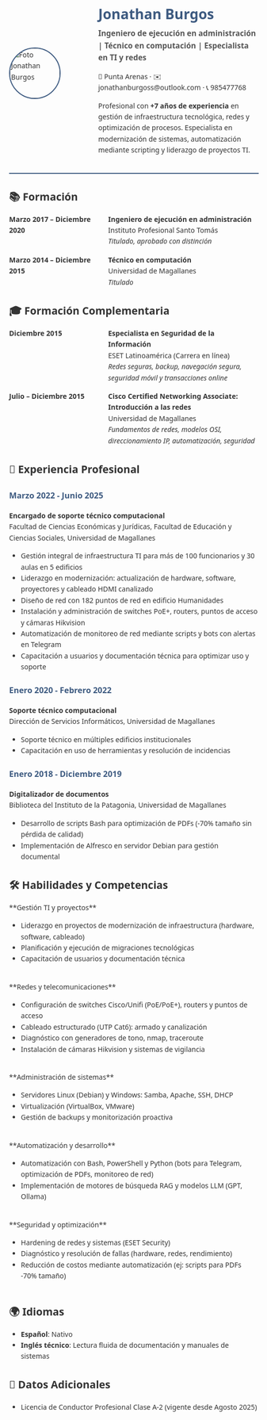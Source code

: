 <div style="font-family: 'Segoe UI', Tahoma, Geneva, Verdana, sans-serif; max-width: 800px; margin: 0 auto; color: #333; line-height: 1.6">

<div style="display: flex; align-items: center; gap: 30px; margin-bottom: 30px; border-bottom: 2px solid #3d5a80; padding-bottom: 20px">
  <div style="flex: 0 0 150px">
    <!-- Reemplaza con tu foto -->
    <img src="https://github.com/JTechOps/resume-jonathan-burgos/blob/main/images/1000019733.jpg" alt="Foto Jonathan Burgos" width="100" style="border-radius: 50%; border: 2px solid #3d5a80">
  </div>
  <div>
    <h1 style="color: #3d5a80; margin-bottom: 5px">Jonathan Burgos</h1>
    <h2 style="font-size: 1.1em; color: #555; margin-top: 0">Ingeniero de ejecución en administración | Técnico en computación | Especialista en TI y redes</h2>
    <p style="margin-bottom: 5px">📍 Punta Arenas · ✉️ jonathanburgoss@outlook.com · 📞 985477768</p>
    <p>Profesional con <strong>+7 años de experiencia</strong> en gestión de infraestructura tecnológica, redes y optimización de procesos. Especialista en modernización de sistemas, automatización mediante scripting y liderazgo de proyectos TI.</p>
  </div>
</div>

## 📚 Formación

<div style="display: flex; margin-bottom: 15px">
  <div style="flex: 0 0 200px; font-weight: bold">Marzo 2017 – Diciembre 2020</div>
  <div>
    <strong>Ingeniero de ejecución en administración</strong><br>
    Instituto Profesional Santo Tomás<br>
    <em>Titulado, aprobado con distinción</em>
  </div>
</div>

<div style="display: flex; margin-bottom: 30px">
  <div style="flex: 0 0 200px; font-weight: bold">Marzo 2014 – Diciembre 2015</div>
  <div>
    <strong>Técnico en computación</strong><br>
    Universidad de Magallanes<br>
    <em>Titulado</em>
  </div>
</div>

## 🎓 Formación Complementaria

<div style="display: flex; margin-bottom: 15px">
  <div style="flex: 0 0 200px; font-weight: bold">Diciembre 2015</div>
  <div>
    <strong>Especialista en Seguridad de la Información</strong><br>
    ESET Latinoamérica (Carrera en línea)<br>
    <em>Redes seguras, backup, navegación segura, seguridad móvil y transacciones online</em>
  </div>
</div>

<div style="display: flex; margin-bottom: 30px">
  <div style="flex: 0 0 200px; font-weight: bold">Julio – Diciembre 2015</div>
  <div>
    <strong>Cisco Certified Networking Associate: Introducción a las redes</strong><br>
    Universidad de Magallanes<br>
    <em>Fundamentos de redes, modelos OSI, direccionamiento IP, automatización, seguridad</em>
  </div>
</div>

## 💼 Experiencia Profesional

### <span style="color: #3d5a80">Marzo 2022 - Junio 2025</span>  
**Encargado de soporte técnico computacional**  
Facultad de Ciencias Económicas y Jurídicas, Facultad de Educación y Ciencias Sociales, Universidad de Magallanes  
<ul style="margin-top: 5px">
  <li>Gestión integral de infraestructura TI para más de 100 funcionarios y 30 aulas en 5 edificios</li>
  <li>Liderazgo en modernización: actualización de hardware, software, proyectores y cableado HDMI canalizado</li>
  <li>Diseño de red con 182 puntos de red en edificio Humanidades</li>
  <li>Instalación y administración de switches PoE+, routers, puntos de acceso y cámaras Hikvision</li>
  <li>Automatización de monitoreo de red mediante scripts y bots con alertas en Telegram</li>
  <li>Capacitación a usuarios y documentación técnica para optimizar uso y soporte</li>
</ul>

### <span style="color: #3d5a80">Enero 2020 - Febrero 2022</span>  
**Soporte técnico computacional**  
Dirección de Servicios Informáticos, Universidad de Magallanes  
<ul style="margin-top: 5px">
  <li>Soporte técnico en múltiples edificios institucionales</li>
  <li>Capacitación en uso de herramientas y resolución de incidencias</li>
</ul>

### <span style="color: #3d5a80">Enero 2018 - Diciembre 2019</span>  
**Digitalizador de documentos**  
Biblioteca del Instituto de la Patagonia, Universidad de Magallanes  
<ul style="margin-top: 5px">
  <li>Desarrollo de scripts Bash para optimización de PDFs (-70% tamaño sin pérdida de calidad)</li>
  <li>Implementación de Alfresco en servidor Debian para gestión documental</li>
</ul>

## 🛠️ Habilidades y Competencias

<div style="display: grid; grid-template-columns: repeat(auto-fit, minmax(300px, 1fr)); gap: 20px; margin-bottom: 30px">

<div>
**Gestión TI y proyectos**  
<ul>
  <li>Liderazgo en proyectos de modernización de infraestructura (hardware, software, cableado)</li>
  <li>Planificación y ejecución de migraciones tecnológicas</li>
  <li>Capacitación de usuarios y documentación técnica</li>
</ul>
</div>

<div>
**Redes y telecomunicaciones**  
<ul>
  <li>Configuración de switches Cisco/Unifi (PoE/PoE+), routers y puntos de acceso</li>
  <li>Cableado estructurado (UTP Cat6): armado y canalización</li>
  <li>Diagnóstico con generadores de tono, nmap, traceroute</li>
  <li>Instalación de cámaras Hikvision y sistemas de vigilancia</li>
</ul>
</div>

<div>
**Administración de sistemas**  
<ul>
  <li>Servidores Linux (Debian) y Windows: Samba, Apache, SSH, DHCP</li>
  <li>Virtualización (VirtualBox, VMware)</li>
  <li>Gestión de backups y monitorización proactiva</li>
</ul>
</div>

<div>
**Automatización y desarrollo**  
<ul>
  <li>Automatización con Bash, PowerShell y Python (bots para Telegram, optimización de PDFs, monitoreo de red)</li>
  <li>Implementación de motores de búsqueda RAG y modelos LLM (GPT, Ollama)</li>
</ul>
</div>

<div>
**Seguridad y optimización**  
<ul>
  <li>Hardening de redes y sistemas (ESET Security)</li>
  <li>Diagnóstico y resolución de fallas (hardware, redes, rendimiento)</li>
  <li>Reducción de costos mediante automatización (ej: scripts para PDFs -70% tamaño)</li>
</ul>
</div>

</div>

## 🌍 Idiomas  
- **Español**: Nativo  
- **Inglés técnico**: Lectura fluida de documentación y manuales de sistemas  

## 📝 Datos Adicionales  
- Licencia de Conductor Profesional Clase A-2 (vigente desde Agosto 2025)

</div>

